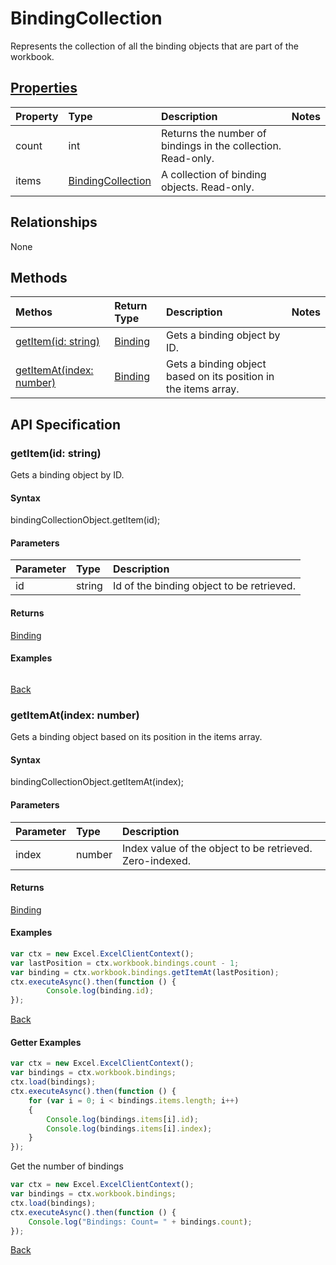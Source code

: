 # BindingCollection

Represents the collection of all the binding objects that are part of the workbook.

## [Properties](#getter-examples)
| Property       | Type    |Description|Notes |
|:---------------|:--------|:----------|:-----|
|count|int|Returns the number of bindings in the collection. Read-only.||
|items|[BindingCollection](bindingcollection.md)|A collection of binding objects. Read-only.||

## Relationships
None

## Methods
| Methos           | Return Type    |Description|Notes |
|:---------------|:--------|:----------|:-----|
|[getItem(id: string)](#getitemid-string)|[Binding](binding.md)|Gets a binding object by ID.||
|[getItemAt(index: number)](#getitematindex-number)|[Binding](binding.md)|Gets a binding object based on its position in the items array.||

## API Specification

### getItem(id: string)
Gets a binding object by ID.

#### Syntax
bindingCollectionObject.getItem(id);

#### Parameters
| Parameter       | Type    |Description|
|:---------------|:--------|:----------|
|id|string|Id of the binding object to be retrieved.|

#### Returns
[Binding](binding.md)

#### Examples
```js

```

[Back](#methods)

### getItemAt(index: number)
Gets a binding object based on its position in the items array.

#### Syntax
bindingCollectionObject.getItemAt(index);

#### Parameters
| Parameter       | Type    |Description|
|:---------------|:--------|:----------|
|index|number|Index value of the object to be retrieved. Zero-indexed.|

#### Returns
[Binding](binding.md)

#### Examples
```js
var ctx = new Excel.ExcelClientContext();
var lastPosition = ctx.workbook.bindings.count - 1;
var binding = ctx.workbook.bindings.getItemAt(lastPosition);
ctx.executeAsync().then(function () {
		Console.log(binding.id);
});
```


[Back](#methods)

#### Getter Examples

```js
var ctx = new Excel.ExcelClientContext();
var bindings = ctx.workbook.bindings;
ctx.load(bindings);
ctx.executeAsync().then(function () {
	for (var i = 0; i < bindings.items.length; i++)
	{
		Console.log(bindings.items[i].id);
		Console.log(bindings.items[i].index);
	}
});
```
Get the number of bindings

```js
var ctx = new Excel.ExcelClientContext();
var bindings = ctx.workbook.bindings;
ctx.load(bindings);
ctx.executeAsync().then(function () {
	Console.log("Bindings: Count= " + bindings.count);
});

```

[Back](#properties)
